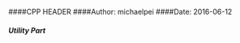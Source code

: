 ####CPP HEADER
####Author: michaelpei
####Date: 2016-06-12


##### Utility Part
<cstdlib>
<csignal>
<csetjmp>
<cstdarg>

